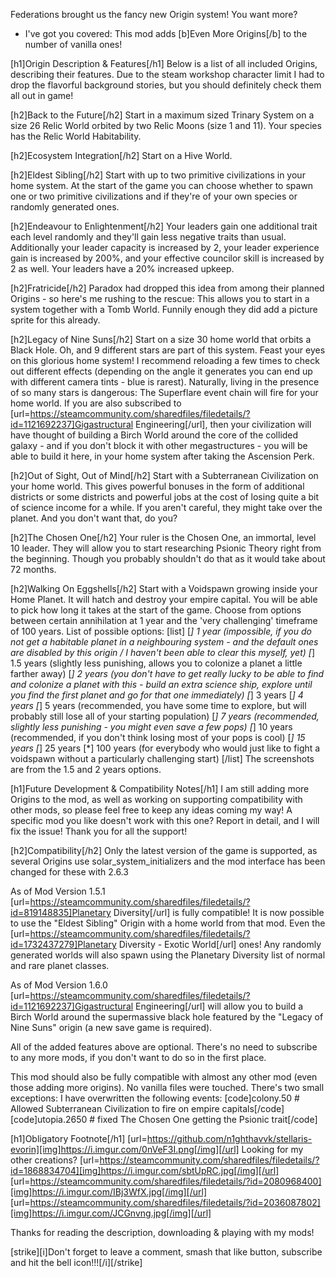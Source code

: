 Federations brought us the fancy new Origin system! You want more?
- I've got you covered: This mod adds [b]Even More Origins[/b] to the number of vanilla ones!

[h1]Origin Description & Features[/h1]
Below is a list of all included Origins, describing their features. Due to the steam workshop character limit I had to drop the flavorful background stories, but you should definitely check them all out in game!

[h2]Back to the Future[/h2]
Start in a maximum sized Trinary System on a size 26 Relic World orbited by two Relic Moons (size 1 and 11). Your species has the Relic World Habitability.

[h2]Ecosystem Integration[/h2]
Start on a Hive World.

[h2]Eldest Sibling[/h2]
Start with up to two primitive civilizations in your home system. At the start of the game you can choose whether to spawn one or two primitive civilizations and if they're of your own species or randomly generated ones.

[h2]Endeavour to Enlightenment[/h2]
Your leaders gain one additional trait each level randomly and they'll gain less negative traits than usual. Additionally your leader capacity is increased by 2, your leader experience gain is increased by 200%, and your effective councilor skill is increased by 2 as well. Your leaders have a 20% increased upkeep.

[h2]Fratricide[/h2]
Paradox had dropped this idea from among their planned Origins - so here's me rushing to the rescue: This allows you to start in a system together with a Tomb World. Funnily enough they did add a picture sprite for this already.

[h2]Legacy of Nine Suns[/h2]
Start on a size 30 home world that orbits a Black Hole. Oh, and 9 different stars are part of this system. 
Feast your eyes on this glorious home system! 
I recommend reloading a few times to check out different effects (depending on the angle it generates you can end up with different camera tints - blue is rarest). 
Naturally, living in the presence of so many stars is dangerous: The Superflare event chain will fire for your home world.
If you are also subscribed to [url=https://steamcommunity.com/sharedfiles/filedetails/?id=1121692237]Gigastructural Engineering[/url], then your civilization will have thought of building a Birch World around the core of the collided galaxy - and if you don't block it with other megastructures - you will be able to build it here, in your home system after taking the Ascension Perk.

[h2]Out of Sight, Out of Mind[/h2]
Start with a Subterranean Civilization on your home world. This gives powerful bonuses in the form of additional districts or some districts and powerful jobs at the cost of losing quite a bit of science income for a while. If you aren't careful, they might take over the planet. And you don't want that, do you?

[h2]The Chosen One[/h2]
Your ruler is the Chosen One, an immortal, level 10 leader. They will allow you to start researching Psionic Theory right from the beginning. Though you probably shouldn't do that as it would take about 72 months.

[h2]Walking On Eggshells[/h2]
Start with a Voidspawn growing inside your Home Planet. It will hatch and destroy your empire capital.
You will be able to pick how long it takes at the start of the game. Choose from options between certain annihilation at 1 year and the 'very challenging' timeframe of 100 years. 
List of possible options:
[list]
[*] 1 year (impossible, if you do not get a habitable planet in a neighbouring system - and the default ones are disabled by this origin / I haven't been able to clear this myself, yet)
[*] 1.5 years (slightly less punishing, allows you to colonize a planet a little farther away)
[*] 2 years (you don't have to get really lucky to be able to find and colonize a planet with this - build an extra science ship, explore until you find the first planet and go for that one immediately)
[*] 3 years
[*] 4 years
[*] 5 years (recommended, you have some time to explore, but will probably still lose all of your starting population)
[*] 7 years (recommended, slightly less punishing - you might even save a few pops)
[*] 10 years (recommended, if you don't think losing most of your pops is cool)
[*] 15 years
[*] 25 years
[*] 100 years (for everybody who would just like to fight a voidspawn without a particularly challenging start)
[/list]
The screenshots are from the 1.5 and 2 years options.

[h1]Future Development & Compatibility Notes[/h1]
I am still adding more Origins to the mod, as well as working on supporting compatibility with other mods, so please feel free to keep any ideas coming my way! 
A specific mod you like doesn't work with this one? Report in detail, and I will fix the issue! Thank you for all the support!

[h2]Compatibility[/h2]
Only the latest version of the game is supported, as several Origins use solar_system_initializers and the mod interface has been changed for these with 2.6.3

As of Mod Version 1.5.1 [url=https://steamcommunity.com/sharedfiles/filedetails/?id=819148835]Planetary Diversity[/url] is fully compatible!
It is now possible to use the "Eldest Sibling" Origin with a home world from that mod.
Even the [url=https://steamcommunity.com/sharedfiles/filedetails/?id=1732437279]Planetary Diversity - Exotic World[/url] ones!
Any randomly generated worlds will also spawn using the Planetary Diversity list of normal and rare planet classes.

As of Mod Version 1.6.0 [url=https://steamcommunity.com/sharedfiles/filedetails/?id=1121692237]Gigastructural Engineering[/url] will allow you to build a Birch World around the supermassive black hole featured by the "Legacy of Nine Suns" origin (a new save game is required).

All of the added features above are optional. There's no need to subscribe to any more mods, if you don't want to do so in the first place.

This mod should also be fully compatible with almost any other mod (even those adding more origins). No vanilla files were touched. There's two small exceptions: I have overwritten the following events: [code]colony.50 # Allowed Subterranean Civilization to fire on empire capitals[/code][code]utopia.2650 # fixed The Chosen One getting the Psionic trait[/code]

[h1]Obligatory Footnote[/h1]
[url=https://github.com/n1ghthavvk/stellaris-evorin][img]https://i.imgur.com/0nVeF3I.png[/img][/url]
Looking for my other creations?
[url=https://steamcommunity.com/sharedfiles/filedetails/?id=1868834704][img]https://i.imgur.com/sbtUpRC.jpg[/img][/url]
[url=https://steamcommunity.com/sharedfiles/filedetails/?id=2080968400][img]https://i.imgur.com/IBj3WfX.jpg[/img][/url]
[url=https://steamcommunity.com/sharedfiles/filedetails/?id=2036087802][img]https://i.imgur.com/JCGnvng.jpg[/img][/url]

Thanks for reading the description, downloading & playing with my mods!

[strike][i]Don't forget to leave a comment, smash that like button, subscribe and hit the bell icon!!![/i][/strike]
